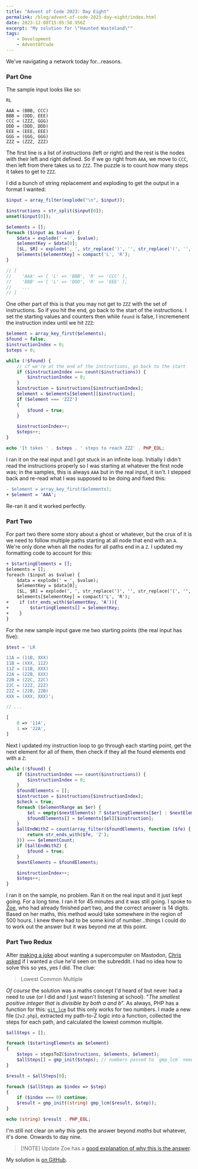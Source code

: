 ```yaml
---
title: "Advent of Code 2023: Day Eight"
permalink: /blog/advent-of-code-2023-day-eight/index.html
date: 2023-12-08T15:05:58.956Z
excerpt: "My solution for \"Haunted Wasteland\""
tags:
    - Development
    - AdventOfCode
---
```


We've navigating a network today for...reasons.

### Part One

The sample input looks like so:

```text
RL

AAA = (BBB, CCC)
BBB = (DDD, EEE)
CCC = (ZZZ, GGG)
DDD = (DDD, DDD)
EEE = (EEE, EEE)
GGG = (GGG, GGG)
ZZZ = (ZZZ, ZZZ)
```

The first line is a list of instructions (left or right) and the rest is the nodes with their left and right defined. So if we go right from `AAA`, we move to `CCC`, then left from there takes us to `ZZZ`. The puzzle is to count how many steps it takes to get to `ZZZ`.

I did a bunch of string replacement and exploding to get the output in a format I wanted:

```php
$input = array_filter(explode("\n", $input));

$instructions = str_split($input[0]);
unset($input[0]);

$elements = [];
foreach ($input as $value) {
    $data = explode(' = ', $value);
    $elementKey = $data[0];
    [$L, $R] = explode(', ', str_replace(')', '', str_replace('(', '', $data[1])));
    $elements[$elementKey] = compact('L', 'R');
}

// [
//    'AAA' => [ 'L' => 'BBB', 'R' => 'CCC' ],
//    'BBB' => [ 'L' => 'DDD', 'R' => 'EEE' ],
//    ...
// ]
```

One other part of this is that you may not get to `ZZZ` with the set of instructions. So if you hit the end, go back to the start of the instructions. I set the starting values and counters then while `found` is false, I incremenent the instruction index until we hit `ZZZ`:

```php
$element = array_key_first($elements);
$found = false;
$instructionIndex = 0;
$steps = 0;

while (!$found) {
    // if we're at the end of the instructions, go back to the start
    if ($instructionIndex === count($instructions)) {
        $instructionIndex = 0;
    }
    $instruction = $instructions[$instructionIndex];
    $element = $elements[$element][$instruction];
    if ($element === 'ZZZ')
    {
        $found = true;
    }

    $instructionIndex++;
    $steps++;
}

echo 'It takes ' . $steps . ' steps to reach ZZZ' . PHP_EOL;
```

I ran it on the real input and I got stuck in an infinite loop. Initially I didn't read the instructions properly so I was starting at whatever the first node was; in the samples, this is always `AAA` but in the real input, it _isn't_. I stepped back and re-read what I was supposed to be doing and fixed this:

```diff
- $element = array_key_first($elements);
+ $element = 'AAA';
```

Re-ran it and it worked perfectly.

### Part Two

For part two there some story about a ghost or whatever, but the crux of it is we need to follow multiple paths starting at all node that end with an `A`. We're only done when all the nodes for all paths end in a `Z`. I updated my formatting code to account for this:

```diff
+ $startingElements = [];
$elements = [];
foreach ($input as $value) {
    $data = explode(' = ', $value);
    $elementKey = $data[0];
    [$L, $R] = explode(', ', str_replace(')', '', str_replace('(', '', $data[1])));
    $elements[$elementKey] = compact('L', 'R');
+    if (str_ends_with($elementKey, 'A')){
+        $startingElements[] = $elementKey;
+    }
}
```

For the new sample input gave me two starting points (the real input has five):

```php
$test = 'LR

11A = (11B, XXX)
11B = (XXX, 11Z)
11Z = (11B, XXX)
22A = (22B, XXX)
22B = (22C, 22C)
22C = (22Z, 22Z)
22Z = (22B, 22B)
XXX = (XXX, XXX)';

// ...

[
    0 => '11A',
    1 => '22A',
]
```

Next I updated my instruction loop to go through each starting point, get the next element for all of them, then check if they all the found elements end with a `Z`:

```php
while (!$found) {
    if ($instructionIndex === count($instructions)) {
        $instructionIndex = 0;
    }
    $foundElements = [];
    $instruction = $instructions[$instructionIndex];
    $check = true;
    foreach ($elementRange as $er) {
        $el = empty($nextElements) ? $startingElements[$er] : $nextElements[$er];
        $foundElements[] = $elements[$el][$instruction];
    }
    $allEndWithZ = count(array_filter($foundElements, function ($fe) {
        return str_ends_with($fe, 'Z');
    })) === $elementCount;
    if ($allEndWithZ) {
        $found = true;
    }
    $nextElements = $foundElements;

    $instructionIndex++;
    $steps++;
}
```

I ran it on the sample, no problem. Ran it on the real input and it just kept going. For a long time. I ran it for 45 minutes and it was still going. I spoke to [Zoe](https://zoeaubert.me), who had already finished part two, and the correct answer is 14 digits. Based on her maths, this method would take somewhere in the region of 500 hours. I knew there had to be some kind of number...things I could do to work out the answer but it was beyond me at this point.

### Part Two Redux

After [making a joke](https://social.lol/@robb/111545115167242100) about wanting a supercomputer on Mastodon, [Chris asked](https://fosstodon.org/@chrishannah/111545160939769663) if I wanted a clue he'd seen on the subreddit. I had no idea how to solve this so yes, yes I did. The clue:

> Lowest Common Multiple

_Of course_ the solution was a maths concept I'd heard of but never had a need to use (or I did and I just wasn't listening at school). "_The smallest positive integer that is divisible by both a and b_". As always, PHP has a function for this: [`git_lcm`](https://www.php.net/manual/en/function.gmp-lcm.php) but this only works for two numbers. I made a new file (`2v2.php`), extracted my path-to-Z logic into a function, collected the steps for each path, and calculated the lowest common multiple.

```php
$allSteps = [];

foreach ($startingElements as $element)
{
    $steps = stepsToZ($instructions, $elements, $element);
    $allSteps[] = gmp_init($steps); // numbers passed to `gmp_lcm` need to be converted to GMP
}

$result = $allSteps[0];

foreach ($allSteps as $index => $step)
{
    if ($index === 0) continue;
    $result = gmp_init((string) gmp_lcm($result, $step));
}

echo (string) $result . PHP_EOL;
```

I'm still not clear on _why_ this gets the answer beyond _maths_ but whatever, it's done. Onwards to day nine.

> [!NOTE] Update
> Zoe has a [good explanation of why this is the answer](https://zoeaubert.me/blog/advent-of-code-2023-day-08/).

My solution is [on GitHub](https://github.com/rknightuk/adventofcode/tree/main/2023/08).
